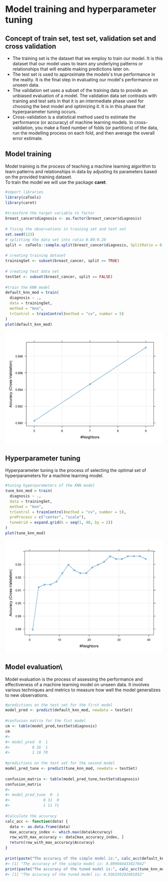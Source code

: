 

# Model training and hyperparameter tuning

## Concept of train set, test set, validation set and cross validation

- The training set is the dataset that we employ to train our model. It is this dataset that our model uses to learn any underlying patterns or relationships that will enable making predictions later on.
- The test set is used to approximate the models's true performance in the reality. It is the final step in evaluating our model's performance on unseen data.
- The validation set uses a subset of the training data to provide an unbiased evaluation of a model. The validation data set contrasts with training and test sets in that it is an intermediate phase used for choosing the best model and optimizing it. It is in this phase that hyperparameter tuning occurs.
- Cross-validation is a statistical method used to estimate the performance (or accuracy) of machine learning models. In cross-validation, you make a fixed number of folds (or partitions) of the data, run the modelling process on each fold, and then average the overall error estimate.

## Model training

Model training is the process of teaching a machine learning algorithm to learn patterns and relationships in data by adjusting its parameters based on the provided training dataset.\
To train the model we will use the package **caret**.


```r
#import libraries
library(caTools)
library(caret)

#transform the target variable to factor
breast_cancer$diagnosis <- as.factor(breast_cancer$diagnosis)

# fixing the observations in training set and test set
set.seed(123)
# splitting the data set into ratio 0.80:0.20
split <- caTools::sample.split(breast_cancer$diagnosis, SplitRatio = 0.80)

# creating training dataset
trainingSet <- subset(breast_cancer, split == TRUE)

# creating test data set
testSet <- subset(breast_cancer, split == FALSE)

#train the KNN model
default_knn_mod = train(
  diagnosis ~ .,
  data = trainingSet,
  method = "knn",
  trControl = trainControl(method = "cv", number = 5)
)
plot(default_knn_mod)
```

<img src="11-modeling_files/figure-html/unnamed-chunk-2-1.png" width="672" />


## Hyperparameter tuning
Hyperparameter tuning is the process of selecting the optimal set of hyperparameters for a machine learning model.


```r
#tuning hyperparameters of the KNN model
tune_knn_mod = train(
  diagnosis ~ .,
  data = trainingSet,
  method = "knn",
  trControl = trainControl(method = "cv", number = 5),
  preProcess = c("center", "scale"),
  tuneGrid = expand.grid(k = seq(1, 40, by = 2))
)
plot(tune_knn_mod)
```

<img src="11-modeling_files/figure-html/unnamed-chunk-3-1.png" width="672" />


## Model evaluation\
Model evaluation is the process of assessing the performance and effectiveness of a machine learning model on unseen data. It involves various techniques and metrics to measure how well the model generalizes to new observations.


```r
#predictions on the test set for the first model
model_pred <- predict(default_knn_mod, newdata = testSet)

#confusion matrix for the fist model
cm <- table(model_pred,testSet$diagnosis)
cm
#>           
#> model_pred  0  1
#>          0 26  1
#>          1 16 70

#predictions on the test set for the second model
model_pred_tune <- predict(tune_knn_mod, newdata = testSet)

confusion_matrix <- table(model_pred_tune,testSet$diagnosis)
confusion_matrix
#>                
#> model_pred_tune  0  1
#>               0 31  0
#>               1 11 71

#Calculate the accuracy
calc_acc <- function(data) {
  data <- as.data.frame(data)
  max_accuracy_index <- which.max(data$Accuracy)
  row_with_max_accuracy <- data[max_accuracy_index, ]
  return(row_with_max_accuracy$Accuracy)
}

print(paste("The accuracy of the simple model is:", calc_acc(default_knn_mod$results)))
#> [1] "The accuracy of the simple model is: 0.899044433827042"
print(paste("The accuracy of the tuned model is:", calc_acc(tune_knn_mod$results)))
#> [1] "The accuracy of the tuned model is: 0.936359292881032"
```


